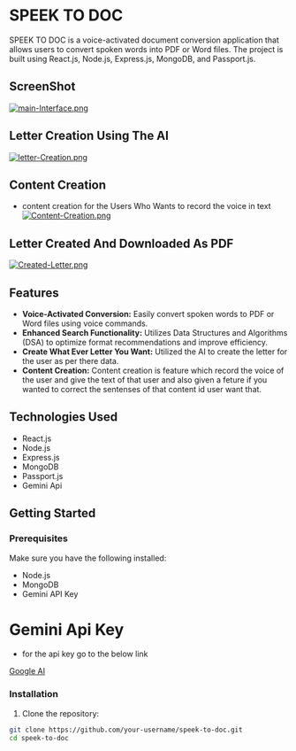 # SPEEK TO DOC

SPEEK TO DOC is a voice-activated document conversion application that allows users to convert spoken words into PDF or Word files. The project is built using React.js, Node.js, Express.js, MongoDB, and Passport.js.

## ScreenShot

[![main-Interface.png](https://i.postimg.cc/28kfv6tM/main-Interface.png)](https://postimg.cc/3Wc6QKYF)


## Letter Creation Using The AI
[![letter-Creation.png](https://i.postimg.cc/8kh1MxzJ/letter-Creation.png)](https://postimg.cc/6TpJNjRt)

## Content Creation
- content creation for the Users Who Wants to record the voice in text
  [![Content-Creation.png](https://i.postimg.cc/t4rR7PCB/Content-Creation.png)](https://postimg.cc/PCwnRCDD)

## Letter Created And Downloaded As PDF
[![Created-Letter.png](https://i.postimg.cc/Kjrxb3Hr/Created-Letter.png)](https://postimg.cc/30RPCN7d)

## Features

- **Voice-Activated Conversion:** Easily convert spoken words to PDF or Word files using voice commands.
- **Enhanced Search Functionality:** Utilizes Data Structures and Algorithms (DSA) to optimize format recommendations and improve efficiency.
- **Create What Ever Letter You Want:** Utilized the AI to create the letter for the user as per there data.
- **Content Creation:** Content creation is feature which record the voice of the user and give the text of that user and also given a feture if you wanted to correct the sentenses of that content id user want that.

## Technologies Used

- React.js
- Node.js
- Express.js
- MongoDB
- Passport.js
- Gemini Api

## Getting Started

### Prerequisites

Make sure you have the following installed:

- Node.js
- MongoDB
- Gemini API Key
# Gemini Api Key
- for the api key go to the below link
  
[Google AI](https://ai.google.dev/)

### Installation

1. Clone the repository:

```bash
git clone https://github.com/your-username/speek-to-doc.git
cd speek-to-doc
